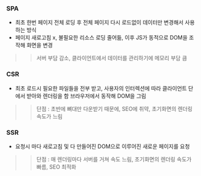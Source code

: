 ### SPA
- 최초 한번 페이지 전체 로딩 후 전체 페이지 다시 로드없이 데이터만 변경해서 사용하는 방식
- 페이지 새로고침 x, 불필요한 리소스 로딩 줄어듦, 이후 JS가 동적으로 DOM을 조작해 화면을 변경
>> 서버 부담 감소, 클라이언트에서 데이터를 관리하기에 메모리 부담 큼

### CSR
- 최초 로드시 필요한 파일들을 전부 받고, 사용자의 인터렉션에 따라 클라이언트 단에서 받아와 렌더링을 함 브라우저에서 동작해 DOM을 그림
>> 단점 : 초반에 뼈대만 다운받기 때문에, SEO에 취약, 초기화면의 렌더링 속도가 느림

### SSR
- 요청시 마다 새로고침 및 다 만들어진 DOM으로 이루어진 새로운 페이지를 요청
>> 단점 : 매 렌더링마다 서버를 거쳐 속도 느림, 초기화면의 렌더링 속도가 빠름, SEO 최적화